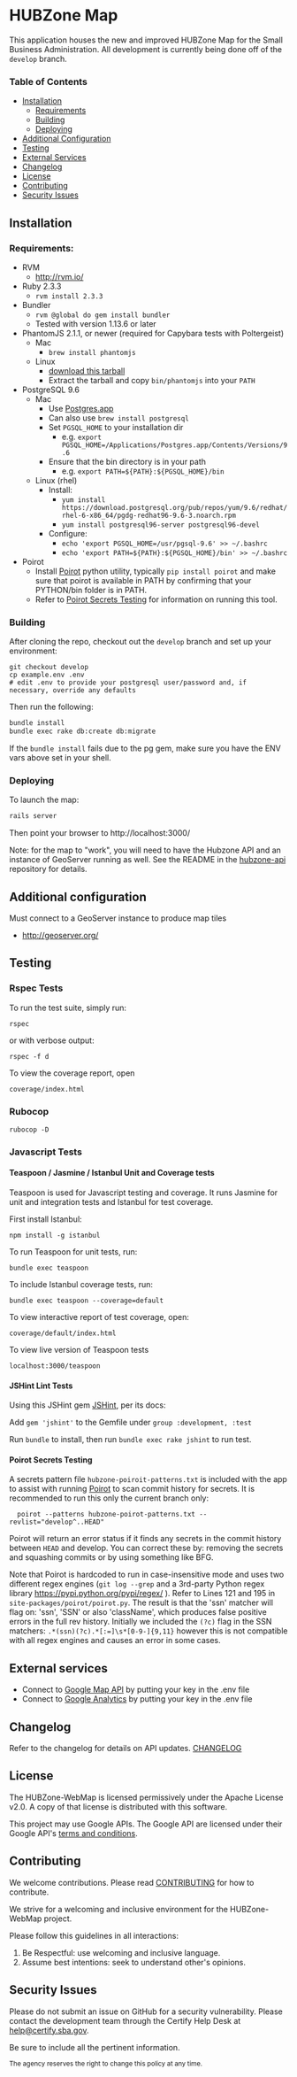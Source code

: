 # HUBZone Map

This application houses the new and improved HUBZone Map for the Small Business Administration.  All development is currently being done off of the `develop` branch.

### Table of Contents
- [Installation](#installation)
  - [Requirements](#requirements)
  - [Building](#building)
  - [Deploying](#deploying)
- [Additional Configuration](#additional-configuration)
- [Testing](#testing)
- [External Services](#external-services)
- [Changelog](#changelog)
- [License](#license)
- [Contributing](#contributing)
- [Security Issues](#security-issues)

## Installation
### Requirements:
* RVM
  - http://rvm.io/
* Ruby 2.3.3
  - `rvm install 2.3.3`
* Bundler
  - `rvm @global do gem install bundler`
  - Tested with version 1.13.6 or later
* PhantomJS 2.1.1, or newer (required for Capybara tests with Poltergeist)
  * Mac
    * `brew install phantomjs`
  * Linux
    * [download this tarball](https://bitbucket.org/ariya/phantomjs/downloads/phantomjs-1.9.8-linux-x86_64.tar.bz2)
    * Extract the tarball and copy `bin/phantomjs` into your `PATH`
* PostgreSQL 9.6
  * Mac
    - Use [Postgres.app](http://postgresapp.com/)
    - Can also use `brew install postgresql`
    - Set `PGSQL_HOME` to your installation dir
      - e.g. `export PGSQL_HOME=/Applications/Postgres.app/Contents/Versions/9.6`
    - Ensure that the bin directory is in your path
      - e.g. `export PATH=${PATH}:${PGSQL_HOME}/bin`
  * Linux (rhel)
    * Install:
      * `yum install https://download.postgresql.org/pub/repos/yum/9.6/redhat/rhel-6-x86_64/pgdg-redhat96-9.6-3.noarch.rpm`
      * `yum install postgresql96-server postgresql96-devel`
    * Configure:
      * `echo 'export PGSQL_HOME=/usr/pgsql-9.6' >> ~/.bashrc`
      * `echo 'export PATH=${PATH}:${PGSQL_HOME}/bin' >> ~/.bashrc`
* Poirot
  - Install [Poirot](https://github.com/emanuelfeld/poirot) python utility, typically `pip install poirot` and make sure that poirot is available in PATH by confirming that your PYTHON/bin folder is in PATH.
  - Refer to [Poirot Secrets Testing](#poirot-secrets-testing) for information on running this tool.

### Building
After cloning the repo, checkout out the `develop` branch and set up your environment:
```
git checkout develop
cp example.env .env
# edit .env to provide your postgresql user/password and, if necessary, override any defaults
```

Then run the following:
``` bash
bundle install
bundle exec rake db:create db:migrate
```

If the `bundle install` fails due to the pg gem, make sure you have the ENV vars above set in your shell.

### Deploying
To launch the map:
``` bash
rails server
```
Then point your browser to http://localhost:3000/

Note: for the map to "work", you will need to have the Hubzone API and an instance of  GeoServer running as well.  See the README in the [hubzone-api](https://github.com/USSBA/hubzone-api) repository for details.

## Additional configuration

Must connect to a GeoServer instance to produce map tiles
  - http://geoserver.org/

## Testing

### Rspec Tests

To run the test suite, simply run:
```
rspec
```

or with verbose output:
```
rspec -f d
```

To view the coverage report, open
```
coverage/index.html
```

### Rubocop
```
rubocop -D
```

### Javascript Tests
#### Teaspoon / Jasmine / Istanbul Unit and Coverage tests
Teaspoon is used for Javascript testing and coverage.  It runs Jasmine for unit and integration tests and Istanbul for test coverage.

First install Istanbul:
```
npm install -g istanbul
```

To run Teaspoon for unit tests, run:
```
bundle exec teaspoon
```

To include Istanbul coverage tests, run:
```
bundle exec teaspoon --coverage=default
```

To view interactive report of test coverage, open:
```
coverage/default/index.html
```

To view live version of Teaspoon tests
```
localhost:3000/teaspoon
```

#### JSHint Lint Tests
Using this JSHint gem [JSHint](https://github.com/damian/jshint), per its docs:

Add `gem 'jshint'` to the Gemfile under `group :development, :test`

Run `bundle` to install, then run `bundle exec rake jshint` to run test.

#### Poirot Secrets Testing
A secrets pattern file `hubzone-poiroit-patterns.txt` is included with the app to assist with running [Poirot](https://github.com/emanuelfeld/poirot) to scan commit history for secrets.  It is recommended to run this only the current branch only:
```
  poirot --patterns hubzone-poirot-patterns.txt --revlist="develop^..HEAD"
```
Poirot will return an error status if it finds any secrets in the commit history between `HEAD` and develop.  You can correct these by: removing the secrets and squashing commits or by using something like BFG.

Note that Poirot is hardcoded to run in case-insensitive mode and uses two different regex engines (`git log --grep` and a 3rd-party Python regex library https://pypi.python.org/pypi/regex/ ). Refer to Lines 121 and 195 in `site-packages/poirot/poirot.py`. The result is that the 'ssn' matcher will flag on: 'ssn', 'SSN' or also 'className', which produces false positive errors in the full rev history.  Initially we included the `(?c)` flag in the SSN matchers: `.*(ssn)(?c).*[:=]\s*[0-9-]{9,11}` however this is not compatible with all regex engines and causes an error in some cases.

## External services
- Connect to [Google Map API](https://developers.google.com/maps/) by putting your key in the .env file
- Connect to [Google Analytics](https://www.google.com/analytics/analytics/features/) by putting your key in the .env file

## Changelog
Refer to the changelog for details on API updates. [CHANGELOG](CHANGELOG.md)

## License
The HUBZone-WebMap is licensed permissively under the Apache License v2.0.
A copy of that license is distributed with this software.

This project may use Google APIs. The Google API are licensed under their Google API's [terms and conditions](https://developers.google.com/maps/terms).

## Contributing
We welcome contributions. Please read [CONTRIBUTING](CONTRIBUTING.md) for how to contribute.

We strive for a welcoming and inclusive environment for the HUBZone-WebMap project.

Please follow this guidelines in all interactions:

1. Be Respectful: use welcoming and inclusive language.
2. Assume best intentions: seek to understand other's opinions.

## Security Issues
Please do not submit an issue on GitHub for a security vulnerability. Please contact the development team through the Certify Help Desk at [help@certify.sba.gov](mailto:help@certify.sba.gov).

Be sure to include all the pertinent information.

<sub>The agency reserves the right to change this policy at any time.</sub>

